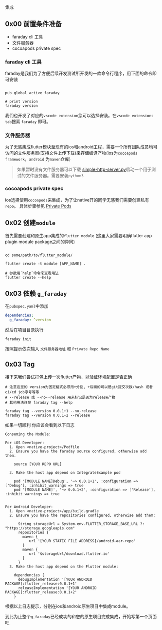 集成

## 0x00 前置条件准备

- faraday cli 工具
- 文件服务器
- cocoapods private spec

### faraday cli 工具

faraday是我们为了方便后续开发测试所开发的一款命令行程序，用下面的命令即可安装 

``` shell

pub global active faraday

# print version
faraday version

```
我们也开发了对应的`vscode extension`您可以选择安装。在`vscode extensions tab`搜索 `faraday` 即可。

### 文件服务器

为了无感集成flutter模块至现有的ios和android工程，需要一个所有团队成员均可访问的文件服务器(支持文件上传下载)来存储编译产物(ios为`cocoapods framework`，`android` 为`maven`仓库)
> 如果暂时没有文件服务器可以下载 [simple-http-server.py](tools/http-server/simple-http-server.py)启动一个用于测试的文件服务器。需要安装`python3`

### cocoapods private spec

ios选择使用`cocoapods`来集成，为了让native开的同学无感我们需要创建私有`repo`。
具体步骤参见 [Private Pods](https://guides.cocoapods.org/making/private-cocoapods.html)

## 0x02 创建`module`

首先需要创建和原生app集成的`flutter module` (这里大家需要明确flutter app plugin module package之间的异同)

``` shell

cd some/path/to/flutter_module/

flutter create -t module [APP_NAME] .

# 参数用`help`命令来查看用法
flutter create --help

```

## 0x03 依赖 `g_faraday`

在`pubspec.yaml`中添加

``` yaml
dependencies:
  g_faraday: ^version
```
然后在项目目录执行

```
faraday init
```
按照提示依次输入 `文件服务器地址` 和 `Private Repo Name`

## 0x03 Tag

接下来我们尝试打包上传一次flutter产物，以验证环境配置是否正确

``` shell
# 注意这里的 version为固定格式必须用+分割, +后面的可以是git提交次数/hash 或者ci/cd job序号等等
# --release 或 --no--release 用来标记是否为release产物
# 其他用法详见 faraday tag --help

faraday tag --version 0.0.1+1 --no-release
faraday tag --version 0.0.1+2 --release

```

如果一切顺利 你应该会看到以下日志

```
Consuming the Module:

For iOS Developer:
  1. Open <native-project>/Podfile
  2. Ensure you have the faraday source configured, otherwise add them: 

    source [YOUR REPO URL]

  3. Make the host app depend on IntegrateExample pod

    pod '[MODULE NAME]Debug', '~> 0.0.1+1', :configuration => ['Debug'], :inhibit_warnings => true
    pod '[MODULE NAME]', '~> 0.0.1+2', :configuration => ['Release'], :inhibit_warnings => true


For Android Developer:
  1. Open <native-project>/app/build.gradle
  2. Ensure you have the repositories configured, otherwise add them:
      
      String storageUrl = System.env.FLUTTER_STORAGE_BASE_URL ?: "https://storage.googleapis.com"
      repositories {
        maven {
           url '[YOUR STATIC FILE ADDRESS]/android-aar-repo'
        }
        maven {
           url '$storageUrl/download.flutter.io'
        }
      }
  3. Make the host app depend on the Flutter module:

    dependencies {
      debugImplementation '[YOUR ANDROID PACKAGE]:flutter_release:0.0.1+1'
      releaseImplementation '[YOUR ANDROID PACKAGE]:flutter_release:0.0.1+2'
    }

```
根据以上日志提示，分别在ios和android原生项目中集成module。

到此为止整个`g_faraday`已经成功的和您的原生项目完成集成，开始写第一个页面吧
